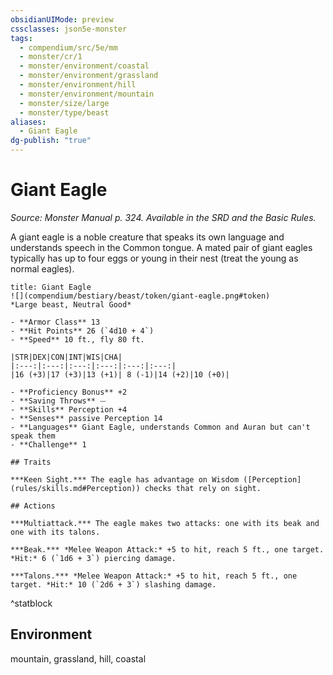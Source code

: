 ```yaml
---
obsidianUIMode: preview
cssclasses: json5e-monster
tags:
  - compendium/src/5e/mm
  - monster/cr/1
  - monster/environment/coastal
  - monster/environment/grassland
  - monster/environment/hill
  - monster/environment/mountain
  - monster/size/large
  - monster/type/beast
aliases:
  - Giant Eagle
dg-publish: "true"
---
```

# Giant Eagle
*Source: Monster Manual p. 324. Available in the SRD and the Basic Rules.*  

A giant eagle is a noble creature that speaks its own language and understands speech in the Common tongue. A mated pair of giant eagles typically has up to four eggs or young in their nest (treat the young as normal eagles).

```ad-statblock
title: Giant Eagle
![](compendium/bestiary/beast/token/giant-eagle.png#token)
*Large beast, Neutral Good*

- **Armor Class** 13 
- **Hit Points** 26 (`4d10 + 4`)
- **Speed** 10 ft., fly 80 ft.

|STR|DEX|CON|INT|WIS|CHA|
|:---:|:---:|:---:|:---:|:---:|:---:|
|16 (+3)|17 (+3)|13 (+1)| 8 (-1)|14 (+2)|10 (+0)|

- **Proficiency Bonus** +2
- **Saving Throws** ⏤
- **Skills** Perception +4
- **Senses** passive Perception 14
- **Languages** Giant Eagle, understands Common and Auran but can't speak them
- **Challenge** 1

## Traits

***Keen Sight.*** The eagle has advantage on Wisdom ([Perception](rules/skills.md#Perception)) checks that rely on sight.

## Actions

***Multiattack.*** The eagle makes two attacks: one with its beak and one with its talons.

***Beak.*** *Melee Weapon Attack:* +5 to hit, reach 5 ft., one target. *Hit:* 6 (`1d6 + 3`) piercing damage.

***Talons.*** *Melee Weapon Attack:* +5 to hit, reach 5 ft., one target. *Hit:* 10 (`2d6 + 3`) slashing damage.
```
^statblock

## Environment

mountain, grassland, hill, coastal